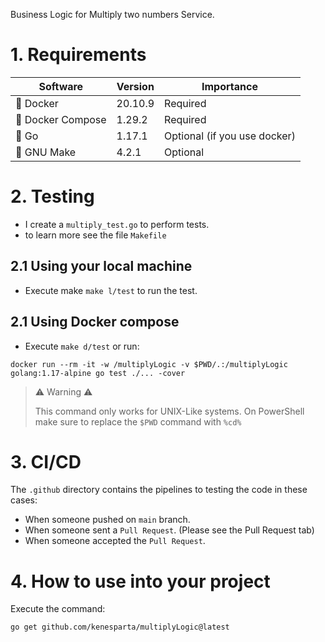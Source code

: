 Business Logic for Multiply two numbers Service.

# 1. Requirements

| Software         | Version | Importance                   |
| ---------------- | ------- | ---------------------------- |
| 🐳 Docker         | 20.10.9 | Required                     |
| 🐙 Docker Compose | 1.29.2  | Required                     |
| 🐹 Go             | 1.17.1  | Optional (if you use docker) |
| 🐃 GNU Make       | 4.2.1   | Optional                     |

# 2. Testing

- I create a `multiply_test.go` to perform tests.
- to learn more see the file `Makefile`

## 2.1 Using your local machine
- Execute make `make l/test` to run the test.

## 2.1 Using Docker compose
- Execute `make d/test` or run:

```shell
docker run --rm -it -w /multiplyLogic -v $PWD/.:/multiplyLogic golang:1.17-alpine go test ./... -cover
```

> ⚠️ Warning ⚠️
>
> This command only works for UNIX-Like systems. On PowerShell make sure to replace the `$PWD` command with `%cd%`

# 3. CI/CD

The `.github` directory contains the pipelines to testing the code in these cases:

- When someone pushed on `main` branch.
- When someone sent a `Pull Request`. (Please see the Pull Request tab)
- When someone accepted the `Pull Request`.

# 4. How to use into your project
Execute the command:
```shell
go get github.com/kenesparta/multiplyLogic@latest
```
